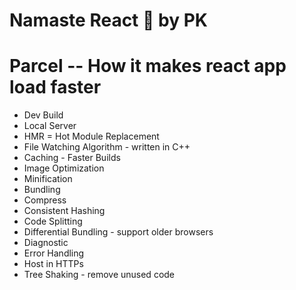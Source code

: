 # Namaste React 🚀 by PK

# Parcel -- How it makes react app load faster

- Dev Build
- Local Server
- HMR = Hot Module Replacement
- File Watching Algorithm - written in C++
- Caching - Faster Builds
- Image Optimization
- Minification
- Bundling
- Compress
- Consistent Hashing
- Code Splitting
- Differential Bundling - support older browsers
- Diagnostic
- Error Handling
- Host in HTTPs
- Tree Shaking - remove unused code
